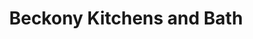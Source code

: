 ---
title: "Beckony Kitchens and Bath"
url: /colorado-springs/beckony-kitchens-and-bath/
shop: Baustoffe
---